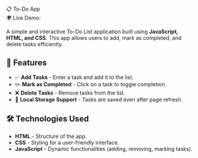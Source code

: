  📋 To-Do App  
 🌍 Live Demo: 

A simple and interactive To-Do List application built using **JavaScript, HTML, and CSS**. This app allows users to add, mark as completed, and delete tasks efficiently.

## 🚀 Features

- ✅ **Add Tasks** - Enter a task and add it to the list.
- ✏️ **Mark as Completed** - Click on a task to toggle completion.
- ❌ **Delete Tasks** - Remove tasks from the list.
- 💾 **Local Storage Support** - Tasks are saved even after page refresh.

## 🛠️ Technologies Used

- **HTML** - Structure of the app.
- **CSS** - Styling for a user-friendly interface.
- **JavaScript** - Dynamic functionalities (adding, removing, marking tasks).
